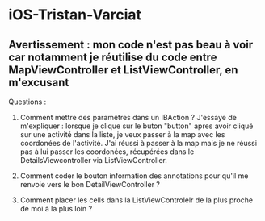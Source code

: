 # iOS-Tristan-Varciat

## Avertissement : mon code n'est pas beau à voir car notamment je réutilise du code entre MapViewController et ListViewController, en m'excusant 

Questions :

1) Comment mettre des paramêtres dans un IBAction ? J'essaye de m'expliquer : lorsque je clique sur le buton "button" apres avoir cliqué sur une activité dans la liste, je veux passer à la map avec les coordonées de l'activité. J'ai réussi à passer à la map mais je ne réussi pas à lui passer les coordonées, récupérées dans le DetailsViewcontroller via ListViewController.

2) Comment coder le bouton information des annotations pour qu'il me renvoie vers le bon DetailViewController ?

3) Comment placer les cells dans la ListViewControlelr de la plus proche de moi à la plus loin ?
